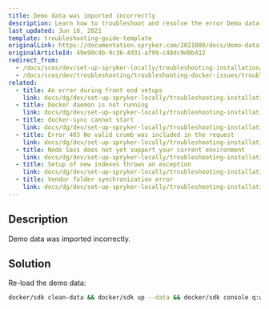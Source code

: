 ```yaml
---
title: Demo data was imported incorrectly
description: Learn how to troubleshoot and resolve the error Demo data was importer incorrectly with your Spryker local environment.
last_updated: Jun 16, 2021
template: troubleshooting-guide-template
originalLink: https://documentation.spryker.com/2021080/docs/demo-data-was-imported-incorrectly
originalArticleId: 49e90c4b-9c36-4d31-af99-c48dc9d0b412
redirect_from:
  - /docs/scos/dev/set-up-spryker-locally/troubleshooting-installation/demo-data-was-imported-incorrectly.html
  - /docs/scos/dev/troubleshooting/troubleshooting-docker-issues/troubleshooting-docker-installation/demo-data-was-imported-incorrectly.html
related:
  - title: An error during front end setups
    link: docs/dg/dev/set-up-spryker-locally/troubleshooting-installation/an-error-during-front-end-setup.html
  - title: Docker daemon is not running
    link: docs/dg/dev/set-up-spryker-locally/troubleshooting-installation/docker-daemon-is-not-running.html
  - title: docker-sync cannot start
    link: docs/dg/dev/set-up-spryker-locally/troubleshooting-installation/docker-sync-cannot-start.html
  - title: Error 403 No valid crumb was included in the request
    link: docs/dg/dev/set-up-spryker-locally/troubleshooting-installation/error-403-no-valid-crumb-was-included-in-the-request.html
  - title: Node Sass does not yet support your current environment
    link: docs/dg/dev/set-up-spryker-locally/troubleshooting-installation/node-saas-does-not-yet-support-your-current-environment.html
  - title: Setup of new indexes throws an exception
    link: docs/dg/dev/set-up-spryker-locally/troubleshooting-installation/setup-of-new-indexes-throws-an-exception.html
  - title: Vendor folder synchronization error
    link: docs/dg/dev/set-up-spryker-locally/troubleshooting-installation/vendor-folder-synchronization-error.html
---
```


## Description

Demo data was imported incorrectly.

## Solution

Re-load the demo data:

```bash
docker/sdk clean-data && docker/sdk up --data && docker/sdk console q:w:s -v -s
```
